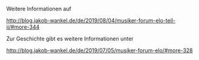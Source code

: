 Weitere Informationen auf

http://blog.jakob-wankel.de/de/2019/08/04/musiker-forum-elo-teil-ii/#more-344

Zur Geschichte gibt es weitere Informationen unter

http://blog.jakob-wankel.de/de/2019/07/05/musiker-forum-elo/#more-328
